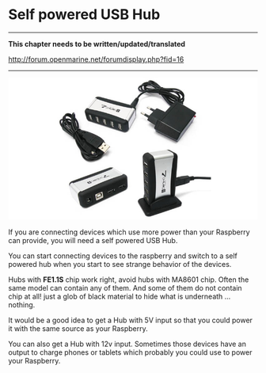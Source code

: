 # Self powered USB Hub

---

**This chapter needs to be written/updated/translated**

http://forum.openmarine.net/forumdisplay.php?fid=16

---

![](../en/hub.png)

If you are connecting devices which use more power than your Raspberry can provide, you will need a self powered USB Hub.

You can start connecting devices to the raspberry and switch to a self powered hub when you start to see strange behavior of the devices.

Hubs with **FE1.1S** chip work right, avoid hubs with MA8601 chip. Often the same model can contain any of them. And some of them do not contain chip at all! just a glob of black material to hide what is underneath ... nothing.

It would be a good idea to get a Hub with 5V input so that you could power it with the same source as your Raspberry.

You can also get a Hub with 12v input. Sometimes those devices have an output to charge phones or tablets which probably you could use to power your Raspberry.
